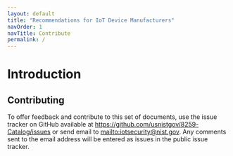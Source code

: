 ```yaml
---
layout: default
title: "Recommendations for IoT Device Manufacturers"
navOrder: 1
navTitle: Contribute
permalink: /
---
```


# Introduction



## Contributing

To offer feedback and contribute to this set of documents, use the issue tracker on GitHub available at <https://github.com/usnistgov/8259-Catalog/issues> or send email to <mailto:iotsecurity@nist.gov>. Any comments sent to the email address will be entered as issues in the public issue tracker.